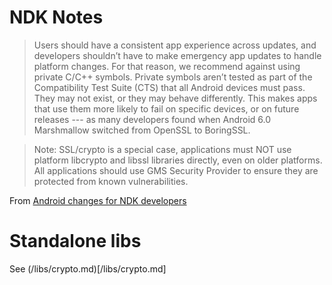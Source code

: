 # NDK Notes

> Users should have a consistent app experience across updates, and developers shouldn’t have to make emergency app updates to handle platform changes. For that reason, we recommend against using private C/C++ symbols. Private symbols aren’t tested as part of the Compatibility Test Suite (CTS) that all Android devices must pass. They may not exist, or they may behave differently. This makes apps that use them more likely to fail on specific devices, or on future releases --- as many developers found when Android 6.0 Marshmallow switched from OpenSSL to BoringSSL.

> Note: SSL/crypto is a special case, applications must NOT use platform libcrypto and libssl libraries directly, even on older platforms. All applications should use GMS Security Provider to ensure they are protected from known vulnerabilities.

From [Android changes for NDK developers
](https://android-developers.googleblog.com/2016/06/android-changes-for-ndk-developers.html)

# Standalone libs

See (/libs/crypto.md)[/libs/crypto.md]
